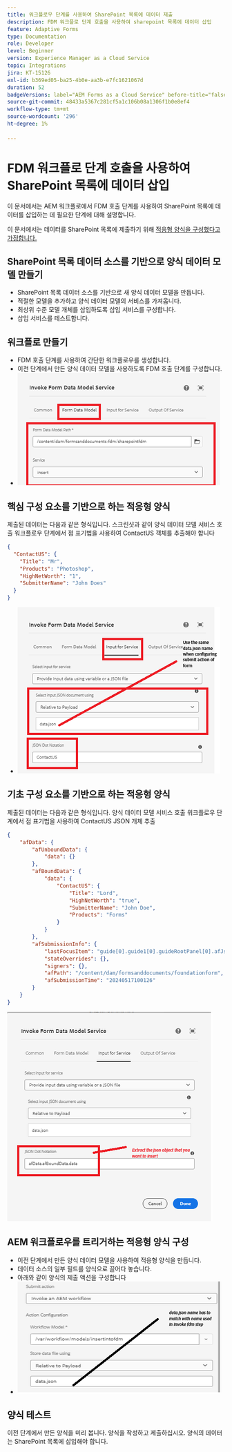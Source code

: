 ```yaml
---
title: 워크플로우 단계를 사용하여 SharePoint 목록에 데이터 제출
description: FDM 워크플로 단계 호출을 사용하여 sharepoint 목록에 데이터 삽입
feature: Adaptive Forms
type: Documentation
role: Developer
level: Beginner
version: Experience Manager as a Cloud Service
topic: Integrations
jira: KT-15126
exl-id: b369ed05-ba25-4b0e-aa3b-e7fc1621067d
duration: 52
badgeVersions: label="AEM Forms as a Cloud Service" before-title="false"
source-git-commit: 48433a5367c281cf5a1c106b08a1306f1b0e8ef4
workflow-type: tm+mt
source-wordcount: '296'
ht-degree: 1%

---
```


# FDM 워크플로 단계 호출을 사용하여 SharePoint 목록에 데이터 삽입


이 문서에서는 AEM 워크플로에서 FDM 호출 단계를 사용하여 SharePoint 목록에 데이터를 삽입하는 데 필요한 단계에 대해 설명합니다.

이 문서에서는 데이터를 SharePoint 목록에 제출하기 위해 [적응형 양식을 구성했다고 가정합니다.](https://experienceleague.adobe.com/docs/experience-manager-cloud-service/content/forms/adaptive-forms-authoring/authoring-adaptive-forms-core-components/create-an-adaptive-form-on-forms-cs/configure-submit-actions-core-components.html?lang=en#connect-af-sharepoint-list)


## SharePoint 목록 데이터 소스를 기반으로 양식 데이터 모델 만들기

* SharePoint 목록 데이터 소스를 기반으로 새 양식 데이터 모델을 만듭니다.
* 적절한 모델을 추가하고 양식 데이터 모델의 서비스를 가져옵니다.
* 최상위 수준 모델 개체를 삽입하도록 삽입 서비스를 구성합니다.
* 삽입 서비스를 테스트합니다.


## 워크플로 만들기

* FDM 호출 단계를 사용하여 간단한 워크플로우를 생성합니다.
* 이전 단계에서 만든 양식 데이터 모델을 사용하도록 FDM 호출 단계를 구성합니다.
* ![associate-fdm](assets/fdm-insert-1.png)

## 핵심 구성 요소를 기반으로 하는 적응형 양식

제출된 데이터는 다음과 같은 형식입니다. 스크린샷과 같이 양식 데이터 모델 서비스 호출 워크플로우 단계에서 점 표기법을 사용하여 ContactUS 객체를 추출해야 합니다

```json
{
  "ContactUS": {
    "Title": "Mr",
    "Products": "Photoshop",
    "HighNetWorth": "1",
    "SubmitterName": "John Does"
  }
}
```


* ![map-input-parameters](assets/fdm-insert-2.png)


## 기초 구성 요소를 기반으로 하는 적응형 양식

제출된 데이터는 다음과 같은 형식입니다. 양식 데이터 모델 서비스 호출 워크플로우 단계에서 점 표기법을 사용하여 ContactUS JSON 개체 추출

```json
{
    "afData": {
        "afUnboundData": {
            "data": {}
        },
        "afBoundData": {
            "data": {
                "ContactUS": {
                    "Title": "Lord",
                    "HighNetWorth": "true",
                    "SubmitterName": "John Doe",
                    "Products": "Forms"
                }
            }
        },
        "afSubmissionInfo": {
            "lastFocusItem": "guide[0].guide1[0].guideRootPanel[0].afJsonSchemaRoot[0]",
            "stateOverrides": {},
            "signers": {},
            "afPath": "/content/dam/formsanddocuments/foundationform",
            "afSubmissionTime": "20240517100126"
        }
    }
}
```

![foundation-based-form](assets/foundation-based-form.png)

## AEM 워크플로우를 트리거하는 적응형 양식 구성

* 이전 단계에서 만든 양식 데이터 모델을 사용하여 적응형 양식을 만듭니다.
* 데이터 소스의 일부 필드를 양식으로 끌어다 놓습니다.
* 아래와 같이 양식의 제출 액션을 구성합니다
* ![제출 액션](assets/configure-af.png)



## 양식 테스트

이전 단계에서 만든 양식을 미리 봅니다. 양식을 작성하고 제출하십시오. 양식의 데이터는 SharePoint 목록에 삽입해야 합니다.
